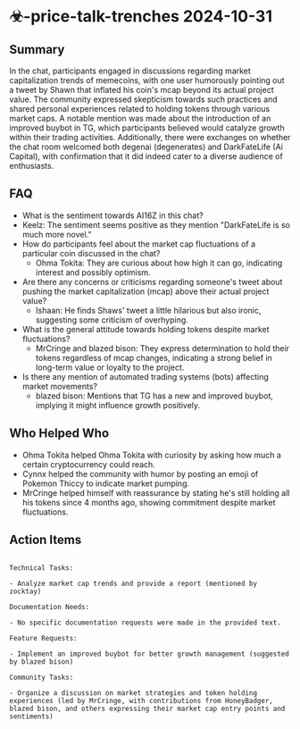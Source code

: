 # ☣-price-talk-trenches 2024-10-31

## Summary
 In the chat, participants engaged in discussions regarding market capitalization trends of memecoins, with one user humorously pointing out a tweet by Shawn that inflated his coin's mcap beyond its actual project value. The community expressed skepticism towards such practices and shared personal experiences related to holding tokens through various market caps. A notable mention was made about the introduction of an improved buybot in TG, which participants believed would catalyze growth within their trading activities. Additionally, there were exchanges on whether the chat room welcomed both degenai (degenerates) and DarkFateLife (Ai Capital), with confirmation that it did indeed cater to a diverse audience of enthusiasts.

## FAQ
 - What is the sentiment towards AI16Z in this chat?
  - Keelz: The sentiment seems positive as they mention "DarkFateLife is so much more novel."
- How do participants feel about the market cap fluctuations of a particular coin discussed in the chat?
  - Ohma Tokita: They are curious about how high it can go, indicating interest and possibly optimism.
- Are there any concerns or criticisms regarding someone's tweet about pushing the market capitalization (mcap) above their actual project value?
  - Ishaan: He finds Shaws' tweet a little hilarious but also ironic, suggesting some criticism of overhyping.
- What is the general attitude towards holding tokens despite market fluctuations?
  - MrCringe and blazed bison: They express determination to hold their tokens regardless of mcap changes, indicating a strong belief in long-term value or loyalty to the project.
- Is there any mention of automated trading systems (bots) affecting market movements?
  - blazed bison: Mentions that TG has a new and improved buybot, implying it might influence growth positively.

## Who Helped Who
 - Ohma Tokita helped Ohma Tokita with curiosity by asking how much a certain cryptocurrency could reach.
- Cynnx helped the community with humor by posting an emoji of Pokemon Thiccy to indicate market pumping.
- MrCringe helped himself with reassurance by stating he's still holding all his tokens since 4 months ago, showing commitment despite market fluctuations.

## Action Items
 ```

Technical Tasks:

- Analyze market cap trends and provide a report (mentioned by zocktay)

Documentation Needs:

- No specific documentation requests were made in the provided text.

Feature Requests:

- Implement an improved buybot for better growth management (suggested by blazed bison)

Community Tasks:

- Organize a discussion on market strategies and token holding experiences (led by MrCringe, with contributions from HoneyBadger, blazed bison, and others expressing their market cap entry points and sentiments)

```

